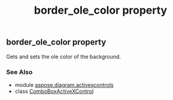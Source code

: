 ﻿---
title: border_ole_color property
second_title: Aspose.Diagram for Python via .NET API References
description: 
type: docs
weight: 40
url: /python-net/aspose.diagram.activexcontrols/comboboxactivexcontrol/border_ole_color/
is_root: false
---

## border_ole_color property


Gets and sets the ole color of the background.

### See Also
* module [aspose.diagram.activexcontrols](../../)
* class [ComboBoxActiveXControl](/diagram/python-net/aspose.diagram.activexcontrols/comboboxactivexcontrol)
